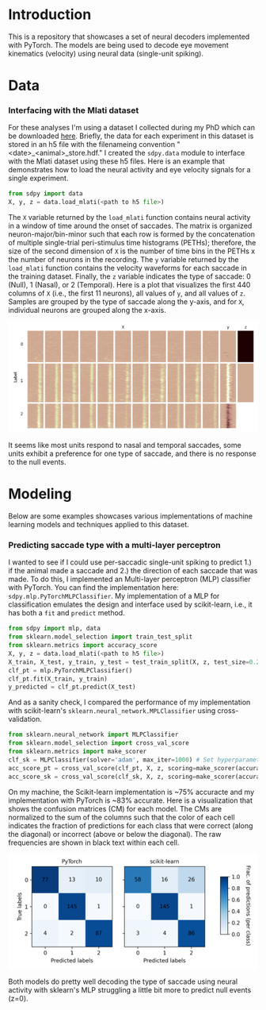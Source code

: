 # Introduction
This is a repository that showcases a set of neural decoders implemented with PyTorch. The models are being used to decode eye movement kinematics (velocity) using neural data (single-unit spiking).

# Data
### Interfacing with the Mlati dataset
For these analyses I'm using a dataset I collected during my PhD which can be downloaded [here](https://datadryad.org/dataset/doi:10.5061/dryad.cnp5hqcfn). Briefly, the data for each experiment in this dataset is stored in an h5 file with the filenameing convention "\<date>_\<animal>_store.hdf." I created the `sdpy.data` module to interface with the Mlati dataset using these h5 files. Here is an example that demonstrates how to load the neural activity and eye velocity signals for a single experiment.
```Python
from sdpy import data
X, y, z = data.load_mlati(<path to h5 file>)
```
The `X` variable returned by the `load_mlati` function contains neural activity in a window of time around the onset of saccades. The matrix is organized neuron-major/bin-minor such that each row is formed by the concatenation of multiple single-trial peri-stimulus time histograms (PETHs); therefore, the size of the second dimension of `X` is the number of time bins in the PETHs x the number of neurons in the recording. The `y` variable returned by the `load_mlati` function contains the velocity waveforms for each saccade in the training dataset. Finally, the `z` variable indicates the type of saccade: 0 (Null), 1 (Nasal), or 2 (Temporal). Here is a plot that visualizes the first 440 columns of `X` (i.e., the first 11 neurons), all values of `y`, and all values of `z`. Samples are grouped by the type of saccade along the y-axis, and for `X`, individual neurons are grouped along the x-axis.

<p align="center">
  <img src="docs/imgs/Xyz.png" width="700" alt="Animated demo">
</p>
It seems like most units respond to nasal and temporal saccades, some units exhibit a preference for one type of saccade, and there is no response to the null events.

# Modeling
Below are some examples showcases various implementations of machine learning models and techniques applied to this dataset.

### Predicting saccade type with a multi-layer perceptron
I wanted to see if I could use per-saccadic single-unit spiking to predict 1.) if the animal made a saccade and 2.) the direction of each saccade that was made. To do this, I implemented an Multi-layer perceptron (MLP) classifier with PyTorch. You can find the implementation here: `sdpy.mlp.PyTorchMLPClassifier`. My implementation of a MLP for classification emulates the design and interface used by scikit-learn, i.e., it has both a `fit` and `predict` method.
```Python
from sdpy import mlp, data
from sklearn.model_selection import train_test_split
from sklearn.metrics import accuracy_score
X, y, z = data.load_mlati(<path to h5 file>)
X_train, X_test, y_train, y_test = test_train_split(X, z, test_size=0.2)
clf_pt = mlp.PyTorchMLPClassifier()
clf_pt.fit(X_train, y_train)
y_predicted = clf_pt.predict(X_test)
```
And as a sanity check, I compared the performance of my implementation with scikit-learn's `sklearn.neural_network.MPLClassifier` using cross-validation.
```Python
from sklearn.neural_network import MLPClassifier
from sklearn.model_selection import cross_val_score
from sklearn.metrics import make_scorer
clf_sk = MLPClassifier(solver='adam', max_iter=1000) # Set hyperparameters to match my implementation for a fair comparison
acc_score_pt = cross_val_score(clf_pt, X, z, scoring=make_scorer(accuracy_score), cv=5).mean() # returns 0.85
acc_score_sk = cross_val_score(clf_sk, X, z, scoring=make_scorer(accuracy_score), cv=5).mean() # returns 0.75
```
On my machine, the Scikit-learn implementation is ~75% accuracte and my implementation with PyTorch is ~83% accurate. Here is a visualization that shows the confusion matrices (CM) for each model. The CMs are normalized to the sum of the columns such that the color of each cell indicates the fraction of predictions for each class that were correct (along the diagonal) or incorrect (above or below the diagonal). The raw frequencies are shown in black text within each cell.

<p align="center">
  <img src="docs/imgs/mlp_classifier_performance.png" width="700" alt="Animated demo">
</p>

Both models do pretty well decoding the type of saccade using neural activity with sklearn's MLP struggling a little bit more to predict null events (z=0).